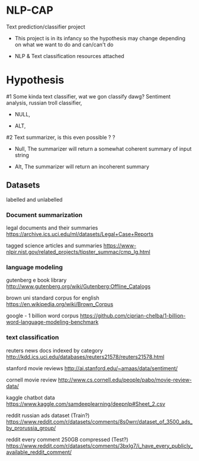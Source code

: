 # NLP-CAP
Text prediction/classifier project

- This project is in its infancy so the hypothesis may change depending on what we want to do and can/can't do 

- NLP & Text classification resources attached


# Hypothesis

#1 Some kinda text classifier, wat we gon classify dawg? Sentiment analysis, russian troll classifier,

- NULL, 

- ALT,

#2 Text summarizer, is this even possible ? ? 

- Null, The summarizer will return a somewhat coherent summary of input string

- Alt, The summarizer will return an incoherent summary


## Datasets
labelled and unlabelled

### Document summarization 

legal documents and their summaries
https://archive.ics.uci.edu/ml/datasets/Legal+Case+Reports

tagged science articles and summaries
https://www-nlpir.nist.gov/related_projects/tipster_summac/cmp_lg.html


### language modeling

gutenberg e book library
http://www.gutenberg.org/wiki/Gutenberg:Offline_Catalogs

brown uni standard corpus for english
https://en.wikipedia.org/wiki/Brown_Corpus

google - 1 billion word corpus
https://github.com/ciprian-chelba/1-billion-word-language-modeling-benchmark


### text classification 

reuters news docs indexed by category
http://kdd.ics.uci.edu/databases/reuters21578/reuters21578.html

stanford movie reviews
http://ai.stanford.edu/~amaas/data/sentiment/

cornell movie review 
http://www.cs.cornell.edu/people/pabo/movie-review-data/

kaggle chatbot data
https://www.kaggle.com/samdeeplearning/deepnlp#Sheet_2.csv

reddit russian ads dataset (Train?)
https://www.reddit.com/r/datasets/comments/8s0wrr/dataset_of_3500_ads_by_prorussia_group/

reddit every comment 250GB compressed (Test?)
https://www.reddit.com/r/datasets/comments/3bxlg7/i_have_every_publicly_available_reddit_comment/
